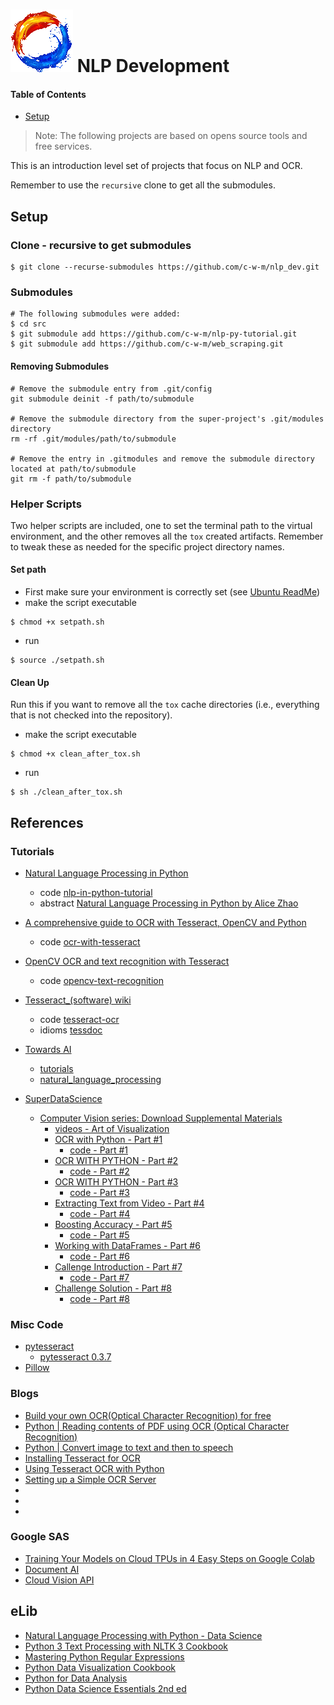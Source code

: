 # ![mdf-logo](doc/img/mdf-logo100x100.gif) NLP Development

#### Table of Contents
* [Setup](#markdown-header-setup)

> Note: The following projects are based on opens source tools and free 
> services.

This is an introduction level set of projects that focus on NLP and OCR.

Remember to use the `recursive` clone to get all the submodules.

## Setup

### Clone - recursive to get submodules
```shell
$ git clone --recurse-submodules https://github.com/c-w-m/nlp_dev.git
```

### Submodules
```shell
# The following submodules were added:
$ cd src
$ git submodule add https://github.com/c-w-m/nlp-py-tutorial.git
$ git submodule add https://github.com/c-w-m/web_scraping.git
```
#### Removing Submodules
```shell
# Remove the submodule entry from .git/config
git submodule deinit -f path/to/submodule

# Remove the submodule directory from the super-project's .git/modules 
directory
rm -rf .git/modules/path/to/submodule

# Remove the entry in .gitmodules and remove the submodule directory located at path/to/submodule
git rm -f path/to/submodule
```

### Helper Scripts
Two helper scripts are included, one to set the terminal path to the virtual
environment, and the other removes all the `tox` created artifacts.  Remember to
tweak these as needed for the specific project directory names.
#### Set path
* First make sure your environment is correctly set (see [Ubuntu ReadMe](doc/Ubuntu/ReadMe.md))
* make the script executable
```shell
$ chmod +x setpath.sh
```
* run
```shell
$ source ./setpath.sh
```
#### Clean Up
Run this if you want to remove all the `tox` cache directories (i.e., everything
that is not checked into the repository).
* make the script executable
```shell
$ chmod +x clean_after_tox.sh
```
* run
```shell
$ sh ./clean_after_tox.sh
```

## References

### Tutorials
* [Natural Language Processing in Python](https://www.youtube.com/watch?v=xvqsFTUsOmc)
    - code [nlp-in-python-tutorial](https://github.com/adashofdata/nlp-in-python-tutorial)
    - abstract [Natural Language Processing in Python by Alice Zhao](https://www.pyohio.org/2018/schedule/presentation/38/)

* [A comprehensive guide to OCR with Tesseract, OpenCV and Python](https://nanonets.com/blog/ocr-with-tesseract/)
    - code [ocr-with-tesseract](https://github.com/NanoNets/ocr-with-tesseract)

* [OpenCV OCR and text recognition with Tesseract](https://www.pyimagesearch.com/2018/09/17/opencv-ocr-and-text-recognition-with-tesseract/)
    - code [opencv-text-recognition](https://github.com/efviodo/opencv-text-recognition)

* [Tesseract_(software) wiki](https://en.wikipedia.org/wiki/Tesseract_(software))
    - code [tesseract-ocr](https://github.com/tesseract-ocr)
    - idioms [tessdoc](https://tesseract-ocr.github.io/tessdoc/Data-Files)
    
* [Towards AI](https://github.com/towardsai)
    - [tutorials](https://github.com/towardsai/tutorials)
    - [natural_language_processing](https://github.com/towardsai/tutorials/tree/master/natural_language_processing)

* [SuperDataScience](https://www.superdatascience.com)
    - [Computer Vision series: Download Supplemental Materials](https://www.superdatascience.com/pages/computer-vision-series)
      * [videos - Art of Visualization](https://www.youtube.com/c/ArtofVisualization/videos)
      * [OCR with Python - Part #1](https://youtu.be/tQ56PMSG-Ks)
        * [code - Part #1](https://sds-platform-private.s3-us-east-2.amazonaws.com/uploads/P52-Episode-1-Files.zip)
      * [OCR WITH PYTHON - Part #2](https://www.youtube.com/watch?v=RmffCbqDb7Y&t=2s)
        * [code - Part #2](https://sds-platform-private.s3-us-east-2.amazonaws.com/uploads/P52-Episode-2-Files.zip)
      * [OCR WITH PYTHON - Part #3](https://www.youtube.com/watch?v=azXcRM2uZJs)
        * [code - Part #3](https://sds-platform-private.s3-us-east-2.amazonaws.com/uploads/P52-Episode-3-Files.zip)
      * [Extracting Text from Video - Part #4](https://www.youtube.com/watch?v=9nJ0b1PZalY)
        * [code - Part #4](https://sds-platform-private.s3-us-east-2.amazonaws.com/uploads/P52-Episode-4-Files.zip)
      * [Boosting Accuracy - Part #5](https://www.youtube.com/watch?v=sOh9pnwZeMA)
        * [code - Part #5](https://sds-platform-private.s3-us-east-2.amazonaws.com/uploads/P52-Episode-5-Files.zip)
      * [Working with DataFrames - Part #6](https://www.youtube.com/watch?v=vresDMDR6_o)
        * [code - Part #6](https://sds-platform-private.s3-us-east-2.amazonaws.com/uploads/P52-Episode-6-Files.zip)
      * [Callenge Introduction - Part #7](https://www.youtube.com/watch?v=46aGQ3UfLbI)
        * [code - Part #7](https://sds-platform-private.s3-us-east-2.amazonaws.com/uploads/P52-Episode-7-Files.zip)
      * [Challenge Solution - Part #8](https://www.youtube.com/watch?v=qb5eG4V2FtU)
        * [code - Part #8](https://sds-platform-private.s3-us-east-2.amazonaws.com/uploads/P52-Episode-8-Files.zip)
    
### Misc Code
* [pytesseract](https://github.com/madmaze/pytesseract)
     - [pytesseract 0.3.7](https://pypi.org/project/pytesseract/)
* [Pillow](https://github.com/python-pillow/Pillow)

### Blogs
* [Build your own OCR(Optical Character Recognition) for free](https://medium.com/@balaajip/optical-character-recognition-99aba2dad314)
* [Python | Reading contents of PDF using OCR (Optical Character Recognition)](https://www.geeksforgeeks.org/python-reading-contents-of-pdf-using-ocr-optical-character-recognition/)
* [Python | Convert image to text and then to speech](https://www.geeksforgeeks.org/python-convert-image-to-text-and-then-to-speech/)
* [Installing Tesseract for OCR](https://www.pyimagesearch.com/2017/07/03/installing-tesseract-for-ocr/)
* [Using Tesseract OCR with Python](https://www.pyimagesearch.com/2017/07/10/using-tesseract-ocr-python/)
* [Setting up a Simple OCR Server](https://realpython.com/setting-up-a-simple-ocr-server/)
* []()
* []()
* []()



### Google SAS
* [Training Your Models on Cloud TPUs in 4 Easy Steps on Google Colab](https://medium.com/analytics-vidhya/tpu-training-made-easy-with-colab-3b73b920878f)
* [Document AI](https://cloud.google.com/document-ai#section-1)
* [Cloud Vision API](https://cloud.google.com/vision/docs?hl=en_US)

## eLib
* [Natural Language Processing with Python - Data Science](http://www.datascienceassn.org/sites/default/files/Natural%20Language%20Processing%20with%20Python.pdf)
* [Python 3 Text Processing with NLTK 3 Cookbook](https://tailieuhoctap123blog.files.wordpress.com/2016/06/python-3-text-processing-with-nltk-3-cookbook.pdf)
* [Mastering Python Regular Expressions](http://psulibrary.palawan.edu.ph/wtbooks/resources/pdf/910016.pdf)
* [Python Data Visualization Cookbook](http://blaqueyard.com/download/Python%20Data%20Visualization%20Cookbook.pdf)
* [Python for Data Analysis](https://bedford-computing.co.uk/learning/wp-content/uploads/2015/10/Python-for-Data-Analysis.pdf)
* [Python Data Science Essentials 2nd ed](https://www.rgonzo.us/shiny/books/Python%20Data%20Science%20Essentials.pdf)
